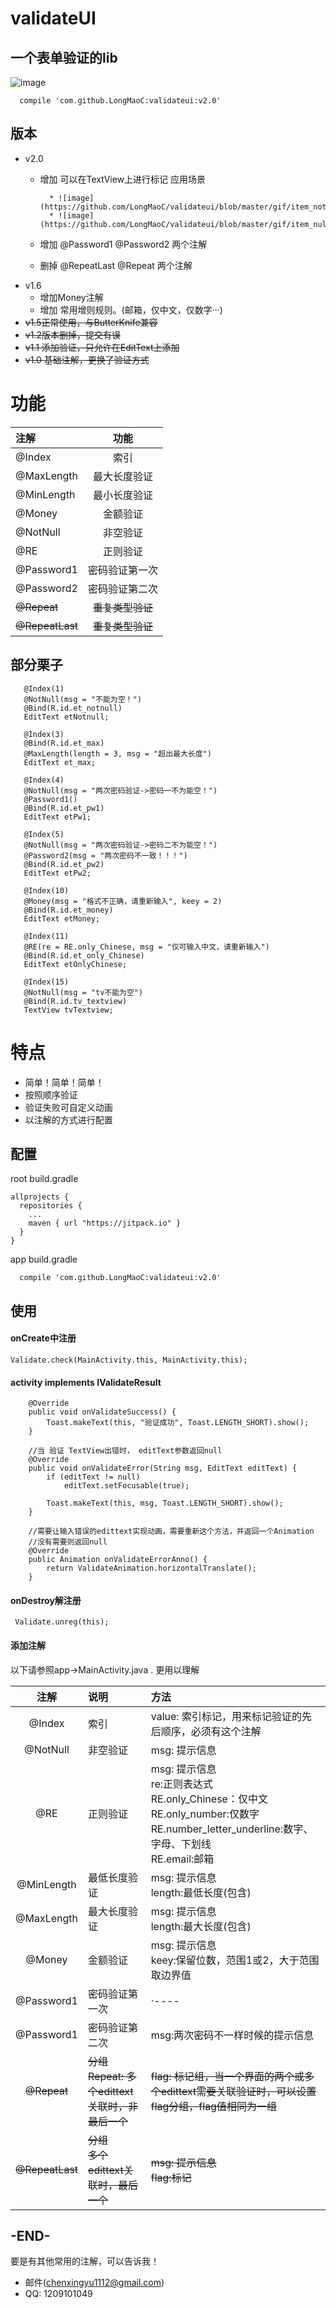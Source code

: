 # validateUI

## 一个表单验证的lib
![image](https://github.com/LongMaoC/validateui/blob/master/gif/app_2.0.jpg)


```
  compile 'com.github.LongMaoC:validateui:v2.0'
```

## 版本
* v2.0
  * 增加 可以在TextView上进行标记 应用场景
  
          * ![image](https://github.com/LongMaoC/validateui/blob/master/gif/item_notnull.png)
          * ![image](https://github.com/LongMaoC/validateui/blob/master/gif/item_null.png)
  * 增加 @Password1   @Password2  两个注解
  * 删掉 @RepeatLast  @Repeat 两个注解
* v1.6
  * 增加Money注解
  * 增加 常用增则规则。(邮箱，仅中文，仅数字···)
* ~~v1.5正常使用，与ButterKnife兼容~~
* ~~v1.2版本删掉，提交有误~~
* ~~v1.1 添加验证，只允许在EditText上添加~~
* ~~v1.0 基础注解，更换了验证方式~~

# 功能


|注解|功能|
|:---------|:----:|
| @Index | 索引 |
|@MaxLength|最大长度验证|
|@MinLength|最小长度验证|
|@Money|金额验证|
|@NotNull|非空验证|
|@RE|正则验证|
|@Password1|密码验证第一次|
|@Password2|密码验证第二次|
|~~@Repeat~~|~~重复类型验证~~|
|~~@RepeatLast~~|~~重复类型验证~~|


## 部分栗子
```
   @Index(1)
   @NotNull(msg = "不能为空！")
   @Bind(R.id.et_notnull)
   EditText etNotnull;

   @Index(3)
   @Bind(R.id.et_max)
   @MaxLength(length = 3, msg = "超出最大长度")
   EditText et_max;

   @Index(4)
   @NotNull(msg = "两次密码验证->密码一不为能空！")
   @Password1()
   @Bind(R.id.et_pw1)
   EditText etPw1;

   @Index(5)
   @NotNull(msg = "两次密码验证->密码二不为能空！")
   @Password2(msg = "两次密码不一致！！！")
   @Bind(R.id.et_pw2)
   EditText etPw2;

   @Index(10)
   @Money(msg = "格式不正确，请重新输入", keey = 2)
   @Bind(R.id.et_money)
   EditText etMoney;

   @Index(11)
   @RE(re = RE.only_Chinese, msg = "仅可输入中文，请重新输入")
   @Bind(R.id.et_only_Chinese)
   EditText etOnlyChinese;

   @Index(15)
   @NotNull(msg = "tv不能为空")
   @Bind(R.id.tv_textview)
   TextView tvTextview;
```


# 特点
* 简单！简单！简单！
* 按照顺序验证
* 验证失败可自定义动画
* 以注解的方式进行配置



## 配置
root build.gradle
```
allprojects {
  repositories {
    ...
    maven { url "https://jitpack.io" }
  }
}
```
app build.gradle
```
  compile 'com.github.LongMaoC:validateui:v2.0'
```


## 使用



#### onCreate中注册
```
Validate.check(MainActivity.this, MainActivity.this);
```

#### activity implements IValidateResult
```
    @Override
    public void onValidateSuccess() {
        Toast.makeText(this, "验证成功", Toast.LENGTH_SHORT).show();
    }

    //当 验证 TextView出错时， editText参数返回null
    @Override
    public void onValidateError(String msg, EditText editText) {
        if (editText != null)
            editText.setFocusable(true);

        Toast.makeText(this, msg, Toast.LENGTH_SHORT).show();
    }

    //需要让输入错误的edittext实现动画，需要重新这个方法，并返回一个Animation
    //没有需要则返回null
    @Override
    public Animation onValidateErrorAnno() {
        return ValidateAnimation.horizontalTranslate();
    }
```

#### onDestroy解注册
```
 Validate.unreg(this);
```
#### 添加注解
以下请参照app->MainActivity.java . 更用以理解

| 注解 |说明|方法|
|:--:|:--|:--|
|@Index|索引 |value: 索引标记，用来标记验证的先后顺序，必须有这个注解|
|@NotNull|非空验证|msg: 提示信息|
|@RE| 正则验证|msg: 提示信息<br>re:正则表达式<br>RE.only_Chinese：仅中文<br>RE.only_number:仅数字<br>RE.number_letter_underline:数字、字母、下划线<br>RE.email:邮箱|
|@MinLength|最低长度验证|msg: 提示信息<br>length:最低长度(包含)|
|@MaxLength|最大长度验证|msg: 提示信息<br>length:最大长度(包含)|
|@Money|金额验证|msg: 提示信息<br>keey:保留位数，范围1或2，大于范围取边界值|
|@Password1|密码验证第一次|·----|
|@Password1|密码验证第二次|msg:两次密码不一样时候的提示信息|
|~~@Repeat~~|~~分组<br>Repeat: 多个edittext关联时，非最后一个~~|~~flag: 标记组，当一个界面的两个或多个edittext需要关联验证时，可以设置flag分组，flag值相同为一组~~|
|~~@RepeatLast~~|~~分组<br>多个edittext关联时，最后一个~~|~~msg: 提示信息<br>flag:标记~~|






## -END-
  要是有其他常用的注解，可以告诉我！
  * 邮件(chenxingyu1112@gmail.com)
  * QQ: 1209101049
